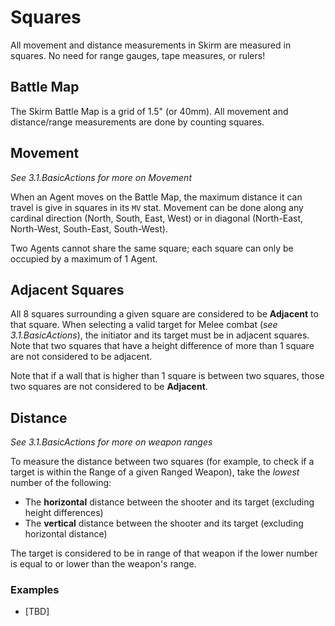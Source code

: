 # Squares

All movement and distance measurements in Skirm are measured in squares. No need for range gauges, tape measures, or rulers!

## Battle Map

The Skirm Battle Map is a grid of 1.5" (or 40mm). All movement and distance/range measurements are done by counting squares.

## Movement

*See 3.1.BasicActions for more on Movement*

When an Agent moves on the Battle Map, the maximum distance it can travel is give in squares in its `MV` stat. Movement can be done along any cardinal direction (North, South, East, West) or in diagonal (North-East, North-West, South-East, South-West).

Two Agents cannot share the same square; each square can only be occupied by a maximum of 1 Agent.

## Adjacent Squares

All 8 squares surrounding a given square are considered to be **Adjacent** to that square. When selecting a valid target for Melee combat (*see 3.1.BasicActions*), the initiator and its target must be in adjacent squares. Note that two squares that have a height difference of more than 1 square are not considered to be adjacent.

Note that if a wall that is higher than 1 square is between two squares, those two squares are not considered to be **Adjacent**.

## Distance

*See 3.1.BasicActions for more on weapon ranges*

To measure the distance between two squares (for example, to check if a target is within the Range of a given Ranged Weapon), take the *lowest* number of the following:
* The **horizontal** distance between the shooter and its target (excluding height differences)
 * The **vertical** distance between the shooter and its target (excluding horizontal distance)

The target is considered to be in range of that weapon if the lower number is equal to or lower than the weapon's range.

### Examples

* [TBD]